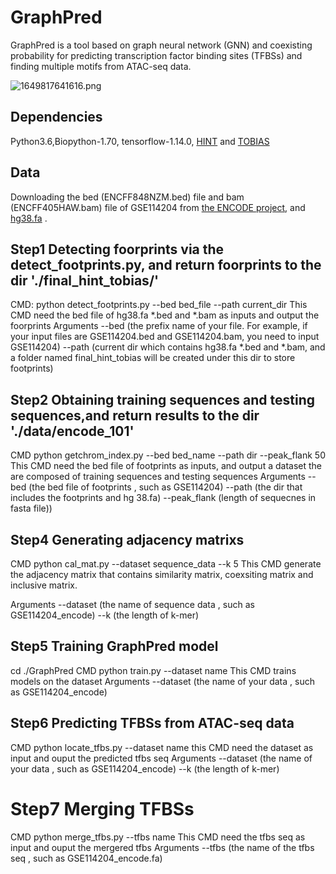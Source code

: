 # GraphPred

 GraphPred is a tool based on graph neural network (GNN) and coexisting probability for predicting transcription factor binding sites (TFBSs) and finding multiple motifs from ATAC-seq data.

![1649817641616.png](image/readme/1649817641616.png)

## Dependencies

Python3.6,Biopython-1.70, tensorflow-1.14.0, [HINT](https://www.regulatory-genomics.org/hint/introduction/) and [TOBIAS](https://github.com/loosolab/TOBIAS)

## Data

Downloading the bed (ENCFF848NZM.bed) file and bam (ENCFF405HAW.bam) file of GSE114204 from [the ENCODE project](https://www.encodeproject.org/), and [hg38.fa](https://hgdownload.cse.ucsc.edu/goldenpath/hg38/bigZips/) .

## Step1 Detecting foorprints via the detect_footprints.py, and return foorprints to the dir './final_hint_tobias/'

CMD: python detect_footprints.py --bed bed_file --path current_dir
This CMD need the bed file of hg38.fa *.bed  and *.bam as inputs and output the foorprints
Arguments --bed (the prefix name of your file. For example, if your input files are GSE114204.bed and GSE114204.bam, you need to input GSE114204) --path (current dir which contains hg38.fa *.bed  and *.bam, and a folder named final_hint_tobias will be created under this dir to store footprints)

## Step2 Obtaining training sequences and testing sequences,and return results to the dir './data/encode_101'

CMD python getchrom_index.py --bed bed_name --path dir --peak_flank 50
This CMD need the bed file of footprints as inputs, and output a dataset the are composed of training sequences and testing sequences
Arguments --bed (the bed file of footprints , such as GSE114204) --path  (the dir  that includes the footprints and hg 38.fa) --peak_flank (length of sequecnes in fasta file))

## Step4 Generating adjacency matrixs

CMD python cal_mat.py --dataset sequence_data --k 5
This CMD generate the adjacency matrix that contains similarity matrix, coexsiting matrix and inclusive matrix.

Arguments --dataset (the name of sequence data , such as GSE114204_encode) --k (the length of k-mer)

## Step5 Training GraphPred model

cd ./GraphPred
CMD python train.py --dataset name
This CMD trains models on the  dataset
Arguments --dataset (the name of your data , such as GSE114204_encode)

## Step6 Predicting TFBSs from ATAC-seq data

CMD python locate_tfbs.py --dataset name
this CMD need the dataset as input and ouput the predicted tfbs seq
Arguments --dataset (the name of your data , such as GSE114204_encode) --k (the length of k-mer)

# Step7 Merging TFBSs

CMD python merge_tfbs.py --tfbs name
This CMD need the tfbs seq as input and ouput the mergered tfbs
Arguments --tfbs (the name of the tfbs seq , such as GSE114204_encode.fa)
